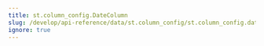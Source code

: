 ```yaml
---
title: st.column_config.DateColumn
slug: /develop/api-reference/data/st.column_config/st.column_config.datecolumn
ignore: true
---
```


<Autofunction function="streamlit.column_config.DateColumn" />
